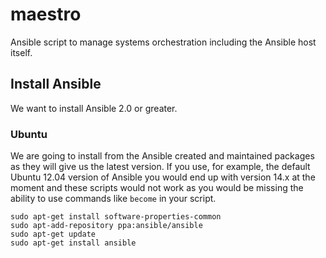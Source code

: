# maestro
Ansible script to manage systems orchestration including the Ansible host itself.

## Install Ansible

We want to install Ansible 2.0 or greater.

### Ubuntu

We are going to install from the Ansible created and maintained packages as they will give us the latest version. If you use, for example, the default Ubuntu 12.04 version of Ansible you would end up with version 14.x at the moment and these scripts would not work as you would be missing the ability to use commands like `become` in your script.

	sudo apt-get install software-properties-common
	sudo apt-add-repository ppa:ansible/ansible
	sudo apt-get update
	sudo apt-get install ansible



